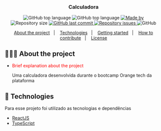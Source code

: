 <h3 align='center'> Calculadora </h3>

<p align="center">
  <img alt="GitHub top language" src="https://img.shields.io/github/languages/count/nathanSeixeiro/calculadora">
  <img alt="GitHub top language" src="https://img.shields.io/github/languages/top/nathanSeixeiro/calculadora">

  <a href="https://www.linkedin.com/in/nathan-seixeiro/">
    <img alt="Made by" src="https://img.shields.io/badge/made%20by-Nathan%20Seixeiro-gree">
  </a>
  
  <img alt="Repository size" src="https://img.shields.io/github/repo-size/nathanSeixeiro/calculadora">
  
  <a href="https://github.com/nathanSeixeiro/calculadora/commits/master">
    <img alt="GitHub last commit" src="https://img.shields.io/github/last-commit/nathanSeixeiro/calculadora">
  </a>
  
  <a href="https://github.com/EliasGcf/readme-template/issues">
    <img alt="Repository issues" src="https://img.shields.io/github/issues/EliasGcf/readme-template">
  </a>
  
  <img alt="GitHub" src="https://img.shields.io/github/license/EliasGcf/readme-template">
</p>

<p align="center">
  <a href="#-about-the-project">About the project</a>&nbsp;&nbsp;&nbsp;|&nbsp;&nbsp;&nbsp;
  <a href="#-technologies">Technologies</a>&nbsp;&nbsp;&nbsp;|&nbsp;&nbsp;&nbsp;
  <a href="#-getting-started">Getting started</a>&nbsp;&nbsp;&nbsp;|&nbsp;&nbsp;&nbsp;
  <a href="#-how-to-contribute">How to contribute</a>&nbsp;&nbsp;&nbsp;|&nbsp;&nbsp;&nbsp;
  <a href="#-license">License</a>
</p>

## 👨🏻‍💻 About the project

- <p style="color: red;">Brief explanation about the project</p>
  Uma calculadora desenvolvida durante o bootcamp Orange tech da plataforma

## 🚀 Technologies

Para esse projeto foi utilizado as tecnologias e dependências

- [ReactJS](https://reactjs.org/)
- [TypeScript](https://www.typescriptlang.org/)
